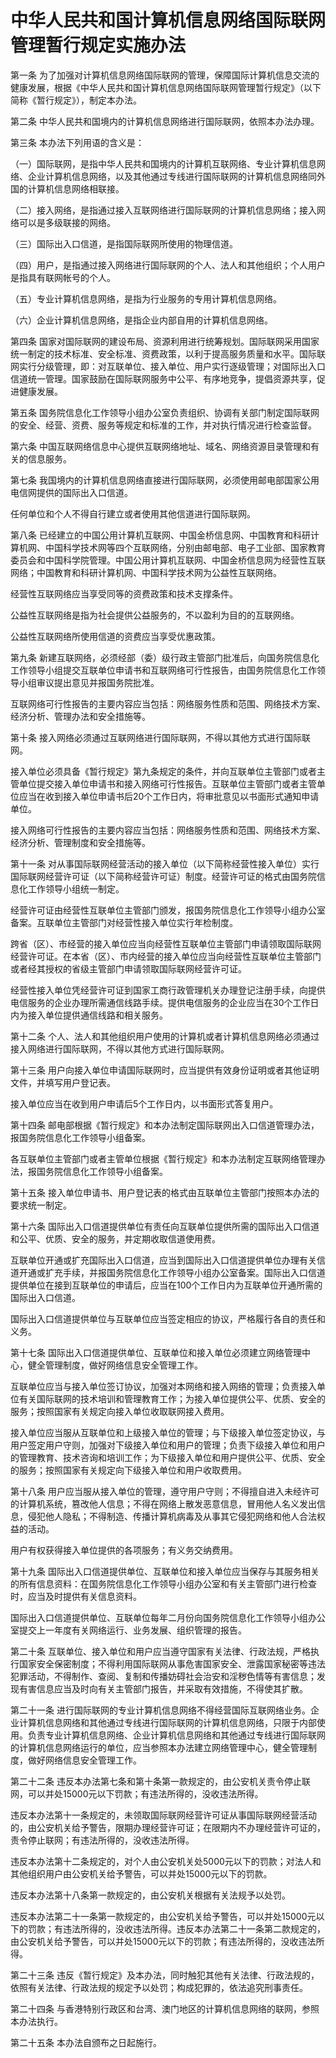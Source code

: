 # 中华人民共和国计算机信息网络国际联网管理暂行规定实施办法

<!-- INFO END -->

第一条 为了加强对计算机信息网络国际联网的管理，保障国际计算机信息交流的健康发展，根据《中华人民共和国计算机信息网络国际联网管理暂行规定》（以下简称《暂行规定》），制定本办法。

第二条 中华人民共和国境内的计算机信息网络进行国际联网，依照本办法办理。

第三条 本办法下列用语的含义是：

（一）国际联网，是指中华人民共和国境内的计算机互联网络、专业计算机信息网络、企业计算机信息网络，以及其他通过专线进行国际联网的计算机信息网络同外国的计算机信息网络相联接。

（二）接入网络，是指通过接入互联网络进行国际联网的计算机信息网络；接入网络可以是多级联接的网络。

（三）国际出入口信道，是指国际联网所使用的物理信道。

（四）用户，是指通过接入网络进行国际联网的个人、法人和其他组织；个人用户是指具有联网帐号的个人。

（五）专业计算机信息网络，是指为行业服务的专用计算机信息网络。

（六）企业计算机信息网络，是指企业内部自用的计算机信息网络。

第四条 国家对国际联网的建设布局、资源利用进行统筹规划。国际联网采用国家统一制定的技术标准、安全标准、资费政策，以利于提高服务质量和水平。国际联网实行分级管理，即：对互联单位、接入单位、用户实行逐级管理；对国际出入口信道统一管理。国家鼓励在国际联网服务中公平、有序地竞争，提倡资源共享，促进健康发展。

第五条 国务院信息化工作领导小组办公室负责组织、协调有关部门制定国际联网的安全、经营、资费、服务等规定和标准的工作，并对执行情况进行检查监督。

第六条 中国互联网络信息中心提供互联网络地址、域名、网络资源目录管理和有关的信息服务。

第七条 我国境内的计算机信息网络直接进行国际联网，必须使用邮电部国家公用电信网提供的国际出入口信道。

任何单位和个人不得自行建立或者使用其他信道进行国际联网。

第八条 已经建立的中国公用计算机互联网、中国金桥信息网、中国教育和科研计算机网、中国科学技术网等四个互联网络，分别由邮电部、电子工业部、国家教育委员会和中国科学院管理。中国公用计算机互联网、中国金桥信息网为经营性互联网络；中国教育和科研计算机网、中国科学技术网为公益性互联网络。

经营性互联网络应当享受同等的资费政策和技术支撑条件。

公益性互联网络是指为社会提供公益服务的，不以盈利为目的的互联网络。

公益性互联网络所使用信道的资费应当享受优惠政策。

第九条 新建互联网络，必须经部（委）级行政主管部门批准后，向国务院信息化工作领导小组提交互联单位申请书和互联网络可行性报告，由国务院信息化工作领导小组审议提出意见并报国务院批准。

互联网络可行性报告的主要内容应当包括：网络服务性质和范围、网络技术方案、经济分析、管理办法和安全措施等。

第十条 接入网络必须通过互联网络进行国际联网，不得以其他方式进行国际联网。

接入单位必须具备《暂行规定》第九条规定的条件，并向互联单位主管部门或者主管单位提交接入单位申请书和接入网络可行性报告。互联单位主管部门或者主管单位应当在收到接入单位申请书后20个工作日内，将审批意见以书面形式通知申请单位。

接入网络可行性报告的主要内容应当包括：网络服务性质和范围、网络技术方案、经济分析、管理制度和安全措施等。

第十一条 对从事国际联网经营活动的接入单位（以下简称经营性接入单位）实行国际联网经营许可证（以下简称经营许可证）制度。经营许可证的格式由国务院信息化工作领导小组统一制定。

经营许可证由经营性互联单位主管部门颁发，报国务院信息化工作领导小组办公室备案。互联单位主管部门对经营性接入单位实行年检制度。

跨省（区）、市经营的接入单位应当向经营性互联单位主管部门申请领取国际联网经营许可证。在本省（区）、市内经营的接入单位应当向经营性互联单位主管部门或者经其授权的省级主管部门申请领取国际联网经营许可证。

经营性接入单位凭经营许可证到国家工商行政管理机关办理登记注册手续，向提供电信服务的企业办理所需通信线路手续。提供电信服务的企业应当在30个工作日内为接入单位提供通信线路和相关服务。

第十二条 个人、法人和其他组织用户使用的计算机或者计算机信息网络必须通过接入网络进行国际联网，不得以其他方式进行国际联网。

第十三条 用户向接入单位申请国际联网时，应当提供有效身份证明或者其他证明文件，并填写用户登记表。

接入单位应当在收到用户申请后5个工作日内，以书面形式答复用户。

第十四条 邮电部根据《暂行规定》和本办法制定国际联网出入口信道管理办法，报国务院信息化工作领导小组备案。

各互联单位主管部门或者主管单位根据《暂行规定》和本办法制定互联网络管理办法，报国务院信息化工作领导小组备案。

第十五条 接入单位申请书、用户登记表的格式由互联单位主管部门按照本办法的要求统一制定。

第十六条 国际出入口信道提供单位有责任向互联单位提供所需的国际出入口信道和公平、优质、安全的服务，并定期收取信道使用费。

互联单位开通或扩充国际出入口信道，应当到国际出入口信道提供单位办理有关信道开通或扩充手续，并报国务院信息化工作领导小组办公室备案。国际出入口信道提供单位在接到互联单位的申请后，应当在100个工作日内为互联单位开通所需的国际出入口信道。

国际出入口信道提供单位与互联单位应当签定相应的协议，严格履行各自的责任和义务。

第十七条 国际出入口信道提供单位、互联单位和接入单位必须建立网络管理中心，健全管理制度，做好网络信息安全管理工作。

互联单位应当与接入单位签订协议，加强对本网络和接入网络的管理；负责接入单位有关国际联网的技术培训和管理教育工作；为接入单位提供公平、优质、安全的服务；按照国家有关规定向接入单位收取联网接入费用。

接入单位应当服从互联单位和上级接入单位的管理；与下级接入单位签定协议，与用户签定用户守则，加强对下级接入单位和用户的管理；负责下级接入单位和用户的管理教育、技术咨询和培训工作；为下级接入单位和用户提供公平、优质、安全的服务；按照国家有关规定向下级接入单位和用户收取费用。

第十八条 用户应当服从接入单位的管理，遵守用户守则；不得擅自进入未经许可的计算机系统，篡改他人信息；不得在网络上散发恶意信息，冒用他人名义发出信息，侵犯他人隐私；不得制造、传播计算机病毒及从事其它侵犯网络和他人合法权益的活动。

用户有权获得接入单位提供的各项服务；有义务交纳费用。

第十九条 国际出入口信道提供单位、互联单位和接入单位应当保存与其服务相关的所有信息资料：在国务院信息化工作领导小组办公室和有关主管部门进行检查时，应当及时提供有关信息资料。

国际出入口信道提供单位、互联单位每年二月份向国务院信息化工作领导小组办公室提交上一年度有关网络运行、业务发展、组织管理的报告。

第二十条 互联单位、接入单位和用户应当遵守国家有关法律、行政法规，严格执行国家安全保密制度；不得利用国际联网从事危害国家安全、泄露国家秘密等违法犯罪活动，不得制作、查阅、复制和传播妨碍社会治安和淫秽色情等有害信息；发现有害信息应当及时向有关主管部门报告，并采取有效措施，不得使其扩散。

第二十一条 进行国际联网的专业计算机信息网络不得经营国际互联网络业务。企业计算机信息网络和其他通过专线进行国际联网的计算机信息网络，只限于内部使用。负责专业计算机信息网络、企业计算机信息网络和其他通过专线进行国际联网的计算机信息网络运行的单位，应当参照本办法建立网络管理中心，健全管理制度，做好网络信息安全管理工作。

第二十二条 违反本办法第七条和第十条第一款规定的，由公安机关责令停止联网，可以并处15000元以下罚款；有违法所得的，没收违法所得。

违反本办法第十一条规定的，未领取国际联网经营许可证从事国际联网经营活动的，由公安机关给予警告，限期办理经营许可证；在限期内不办理经营许可证的，责令停止联网；有违法所得的，没收违法所得。

违反本办法第十二条规定的，对个人由公安机关处5000元以下的罚款；对法人和其他组织用户由公安机关给予警告，可以并处15000元以下的罚款。

违反本办法第十八条第一款规定的，由公安机关根据有关法规予以处罚。

违反本办法第二十一条第一款规定的，由公安机关给予警告，可以并处15000元以下的罚款；有违法所得的，没收违法所得。违反本办法第二十一条第二款规定的，由公安机关给予警告，可以并处15000元以下的罚款；有违法所得的，没收违法所得。

第二十三条 违反《暂行规定》及本办法，同时触犯其他有关法律、行政法规的，依照有关法律、行政法规的规定予以处罚；构成犯罪的，依法追究刑事责任。

第二十四条 与香港特别行政区和台湾、澳门地区的计算机信息网络的联网，参照本办法执行。

第二十五条 本办法自颁布之日起施行。